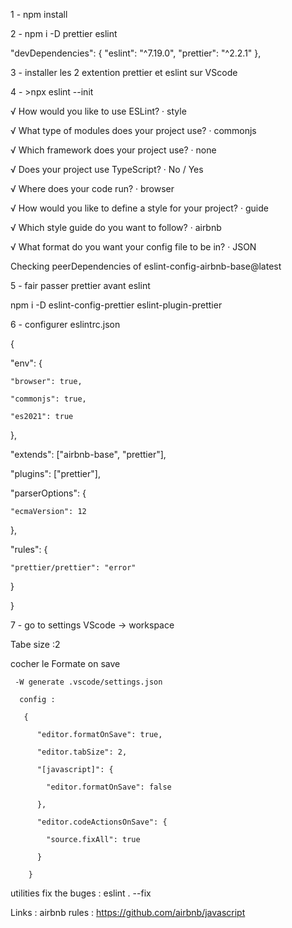
1 - npm install 

2 - npm i -D prettier eslint 

"devDependencies": {
    "eslint": "^7.19.0",
    "prettier": "^2.2.1"
  },


3 - installer les 2 extention prettier et eslint sur VScode


4 - >npx eslint --init

√ How would you like to use ESLint? · style

√ What type of modules does your project use? · commonjs

√ Which framework does your project use? · none

√ Does your project use TypeScript? · No / Yes

√ Where does your code run? · browser

√ How would you like to define a style for your project? · guide

√ Which style guide do you want to follow? · airbnb

√ What format do you want your config file to be in? · JSON

Checking peerDependencies of eslint-config-airbnb-base@latest


5 - fair passer prettier avant eslint 


  npm i -D eslint-config-prettier eslint-plugin-prettier

6 - configurer eslintrc.json

 {

  "env": {

    "browser": true,

    "commonjs": true,

    "es2021": true

  },

  "extends": ["airbnb-base", "prettier"],

  "plugins": ["prettier"],

  "parserOptions": {

    "ecmaVersion": 12

  },

  "rules": {

    "prettier/prettier": "error"

  }

}

7 - go to settings VScode -> workspace

   Tabe size :2 

   cocher le Formate on save 

     -W generate .vscode/settings.json 

      config : 

       {

          "editor.formatOnSave": true,

          "editor.tabSize": 2,

          "[javascript]": {

            "editor.formatOnSave": false

          },

          "editor.codeActionsOnSave": {

            "source.fixAll": true

          }
          
        }





utilities 
fix the buges : eslint . --fix


Links :
airbnb rules : https://github.com/airbnb/javascript